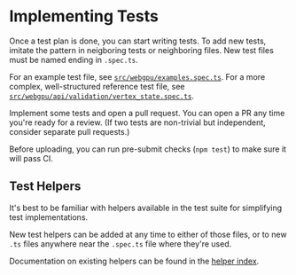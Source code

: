 # Implementing Tests

Once a test plan is done, you can start writing tests.
To add new tests, imitate the pattern in neigboring tests or neighboring files.
New test files must be named ending in `.spec.ts`.

For an example test file, see [`src/webgpu/examples.spec.ts`](../src/webgpu/examples.spec.ts).
For a more complex, well-structured reference test file, see
[`src/webgpu/api/validation/vertex_state.spec.ts`](../src/webgpu/api/validation/vertex_state.spec.ts).

Implement some tests and open a pull request. You can open a PR any time you're ready for a review.
(If two tests are non-trivial but independent, consider separate pull requests.)

Before uploading, you can run pre-submit checks (`npm test`) to make sure it will pass CI.

## Test Helpers

It's best to be familiar with helpers available in the test suite for simplifying
test implementations.

New test helpers can be added at any time to either of those files, or to new `.ts` files anywhere
near the `.spec.ts` file where they're used.

Documentation on existing helpers can be found in the [helper index](../helper_index.md).

